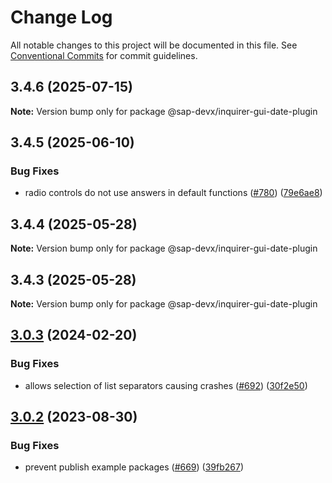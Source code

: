 # Change Log

All notable changes to this project will be documented in this file.
See [Conventional Commits](https://conventionalcommits.org) for commit guidelines.

## 3.4.6 (2025-07-15)

**Note:** Version bump only for package @sap-devx/inquirer-gui-date-plugin

## 3.4.5 (2025-06-10)

### Bug Fixes

- radio controls do not use answers in default functions ([#780](https://github.com/SAP/inquirer-gui/sample-plugin/issues/780)) ([79e6ae8](https://github.com/SAP/inquirer-gui/sample-plugin/commit/79e6ae88820cc918bb6c01cf319f3c3eba18efae))

## 3.4.4 (2025-05-28)

**Note:** Version bump only for package @sap-devx/inquirer-gui-date-plugin

## 3.4.3 (2025-05-28)

**Note:** Version bump only for package @sap-devx/inquirer-gui-date-plugin

## [3.0.3](https://github.com/SAP/inquirer-gui/sample-plugin/compare/v3.0.2...v3.0.3) (2024-02-20)

### Bug Fixes

- allows selection of list separators causing crashes ([#692](https://github.com/SAP/inquirer-gui/sample-plugin/issues/692)) ([30f2e50](https://github.com/SAP/inquirer-gui/sample-plugin/commit/30f2e50495fad128258b6f5cbbacb2d97a0937ca))

## [3.0.2](https://github.com/SAP/inquirer-gui/sample-plugin/compare/v3.0.1...v3.0.2) (2023-08-30)

### Bug Fixes

- prevent publish example packages ([#669](https://github.com/SAP/inquirer-gui/sample-plugin/issues/669)) ([39fb267](https://github.com/SAP/inquirer-gui/sample-plugin/commit/39fb267c0816522e88607e9308c974a5942308cb))
